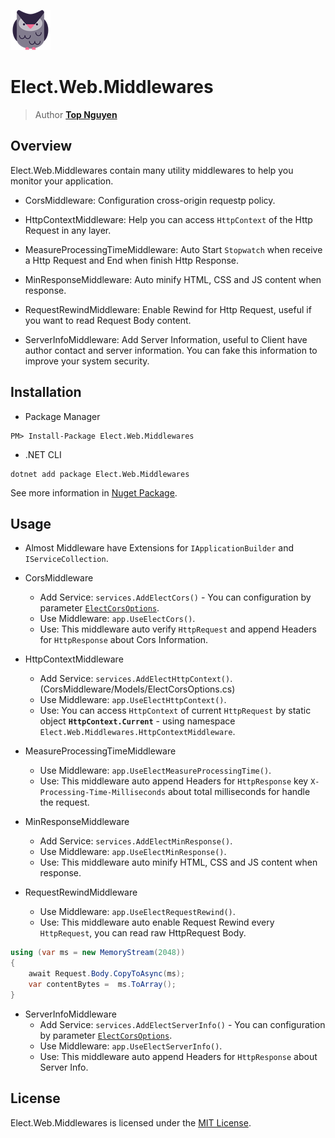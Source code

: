 ﻿![Logo](../../../Logo.png)
# Elect.Web.Middlewares
> Author [**Top Nguyen**](http://topnguyen.net)

## Overview

Elect.Web.Middlewares contain many utility middlewares to help you monitor your application.

- CorsMiddleware: Configuration cross-origin requestp policy.
  
- HttpContextMiddleware: Help you can access `HttpContext` of the Http Request in any layer.

- MeasureProcessingTimeMiddleware: Auto Start `Stopwatch` when receive a Http Request and End when finish Http Response.

- MinResponseMiddleware: Auto minify HTML, CSS and JS content when response.

- RequestRewindMiddleware: Enable Rewind for Http Request, useful if you want to read Request Body content.

- ServerInfoMiddleware: Add Server Information, useful to Client have  author contact and server information. You can fake this information to improve your system security.

## Installation
- Package Manager
```
PM> Install-Package Elect.Web.Middlewares
```
- .NET CLI
```
dotnet add package Elect.Web.Middlewares
```

See more information in [Nuget Package](https://www.nuget.org/packages/Elect.Web.Middlewares/).

## Usage

- Almost Middleware have Extensions for `IApplicationBuilder` and `IServiceCollection`.

- CorsMiddleware
    + Add Service: `services.AddElectCors()` - You can configuration by parameter [`ElectCorsOptions`](CorsMiddleware/Models/ElectCorsOptions.cs).
    + Use Middleware: `app.UseElectCors()`.
    + Use: This middleware auto verify `HttpRequest` and append Headers for `HttpResponse` about Cors Information.

- HttpContextMiddleware
    + Add Service: `services.AddElectHttpContext()`.(CorsMiddleware/Models/ElectCorsOptions.cs)
    + Use Middleware: `app.UseElectHttpContext()`.
    + Use: You can access `HttpContext` of current `HttpRequest` by static object **`HttpContext.Current`** - using namespace `Elect.Web.Middlewares.HttpContextMiddleware`.

- MeasureProcessingTimeMiddleware
    + Use Middleware: `app.UseElectMeasureProcessingTime()`.
    + Use: This middleware auto append Headers for `HttpResponse` key `X-Processing-Time-Milliseconds` about total milliseconds for handle the request.

- MinResponseMiddleware
    + Add Service: `services.AddElectMinResponse()`.
    + Use Middleware: `app.UseElectMinResponse()`.
    + Use: This middleware auto minify HTML, CSS and JS content when response.

- RequestRewindMiddleware
    + Use Middleware: `app.UseElectRequestRewind()`.
    + Use: This middleware auto enable Request Rewind every `HttpRequest`, you can read raw HttpRequest Body.
```csharp
using (var ms = new MemoryStream(2048))
{
    await Request.Body.CopyToAsync(ms);
    var contentBytes =  ms.ToArray();
}
```

- ServerInfoMiddleware
    + Add Service: `services.AddElectServerInfo()` - You can configuration by parameter [`ElectCorsOptions`](ServerInfoMiddleware/Models/ElectServerInfoOptions.cs).
    + Use Middleware: `app.UseElectServerInfo()`.
    + Use: This middleware auto append Headers for `HttpResponse` about Server Info.

## License
Elect.Web.Middlewares is licensed under the [MIT License](../../../LICENSE).